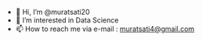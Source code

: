 - 👋 Hi, I’m @muratsati20
- 👀 I’m interested in Data Science
- 📫 How to reach me via e-mail : muratsati4@gmail.com

<!---
muratsati20/muratsati20 is a ✨ special ✨ repository because its `README.md` (this file) appears on your GitHub profile.
You can click the Preview link to take a look at your changes.
--->
